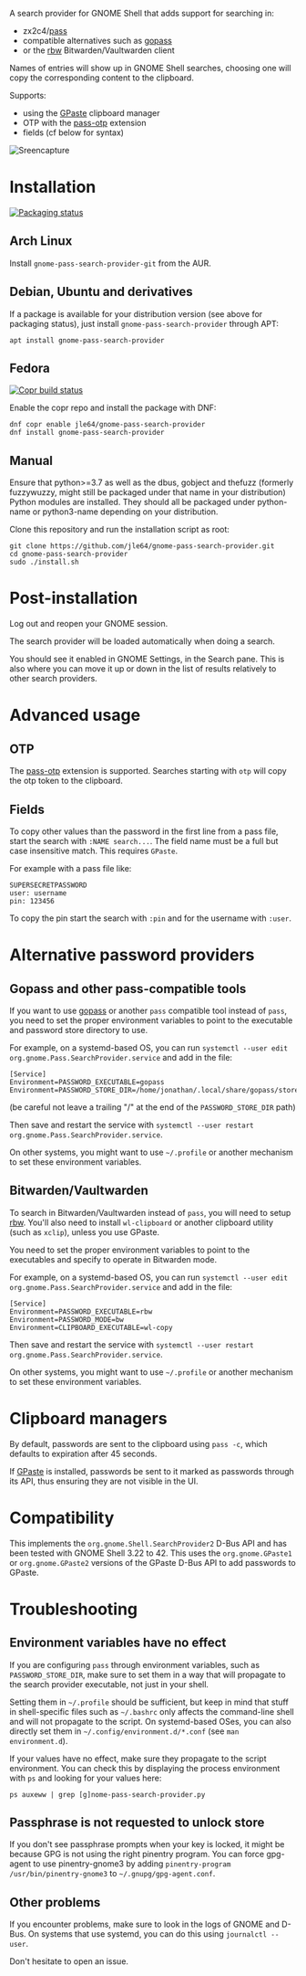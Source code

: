A search provider for GNOME Shell that adds support for searching in:

* zx2c4/[pass](https://www.passwordstore.org/)
* compatible alternatives such as [gopass](https://www.gopass.pw/)
* or the [rbw](https://github.com/doy/rbw) Bitwarden/Vaultwarden client

Names of entries will show up in GNOME Shell searches, choosing one will copy the corresponding content to the clipboard.

Supports:

* using the [GPaste](https://github.com/Keruspe/GPaste) clipboard manager
* OTP with the [pass-otp](https://github.com/tadfisher/pass-otp) extension
* fields (cf below for syntax)

![Sreencapture](misc/screencapture.gif)

# Installation
[![Packaging status](https://repology.org/badge/vertical-allrepos/gnome-pass-search-provider.svg)](https://repology.org/project/gnome-pass-search-provider/versions)

## Arch Linux
Install `gnome-pass-search-provider-git` from the AUR.

## Debian, Ubuntu and derivatives
If a package is available for your distribution version (see above for packaging status), just install `gnome-pass-search-provider` through APT:

```
apt install gnome-pass-search-provider
```

## Fedora

[![Copr build status](https://copr.fedorainfracloud.org/coprs/jle64/gnome-pass-search-provider/package/gnome-pass-search-provider/status_image/last_build.png)](https://copr.fedorainfracloud.org/coprs/jle64/gnome-pass-search-provider/package/gnome-pass-search-provider/)

Enable the copr repo and install the package with DNF:

```
dnf copr enable jle64/gnome-pass-search-provider
dnf install gnome-pass-search-provider
```

## Manual

Ensure that python>=3.7 as well as the dbus, gobject and thefuzz (formerly fuzzywuzzy, might still be packaged under that name in your distribution) Python modules are installed. They should all be packaged under python-name or python3-name depending on your distribution.

Clone this repository and run the installation script as root:
```
git clone https://github.com/jle64/gnome-pass-search-provider.git
cd gnome-pass-search-provider
sudo ./install.sh
```

# Post-installation

Log out and reopen your GNOME session.

The search provider will be loaded automatically when doing a search.

You should see it enabled in GNOME Settings, in the Search pane. This is also where you can move it up or down in the list of results relatively to other search providers.

# Advanced usage

## OTP

The [pass-otp](https://github.com/tadfisher/pass-otp) extension is supported. Searches starting with `otp` will copy the otp token to the clipboard.

## Fields

To copy other values than the password in the first line from a pass file, start the search with `:NAME search...`. The field name must be a full but case insensitive match. This requires `GPaste`.

For example with a pass file like:
```
SUPERSECRETPASSWORD
user: username
pin: 123456
```

To copy the pin start the search with `:pin` and for the username with `:user`.

# Alternative password providers

## Gopass and other pass-compatible tools

If you want to use [gopass](https://www.gopass.pw/) or another `pass` compatible tool instead of `pass`, you need to set the proper environment variables to point to the executable and password store directory to use.

For example, on a systemd-based OS, you can run `systemctl --user edit org.gnome.Pass.SearchProvider.service` and add in the file:

```
[Service]
Environment=PASSWORD_EXECUTABLE=gopass
Environment=PASSWORD_STORE_DIR=/home/jonathan/.local/share/gopass/stores/root
```
(be careful not leave a trailing "/" at the end of the `PASSWORD_STORE_DIR` path)

Then save and restart the service with `systemctl --user restart org.gnome.Pass.SearchProvider.service`.

On other systems, you might want to use `~/.profile` or another mechanism to set these environment variables.

## Bitwarden/Vaultwarden

To search in Bitwarden/Vaultwarden instead of `pass`, you will need to setup [rbw](https://github.com/doy/rbw). You'll also need to install `wl-clipboard` or another clipboard utility (such as `xclip`), unless you use GPaste.

You need to set the proper environment variables to point to the executables and specify to operate in Bitwarden mode.

For example, on a systemd-based OS, you can run `systemctl --user edit org.gnome.Pass.SearchProvider.service` and add in the file:

```
[Service]
Environment=PASSWORD_EXECUTABLE=rbw
Environment=PASSWORD_MODE=bw
Environment=CLIPBOARD_EXECUTABLE=wl-copy
```
Then save and restart the service with `systemctl --user restart org.gnome.Pass.SearchProvider.service`.

On other systems, you might want to use `~/.profile` or another mechanism to set these environment variables.

# Clipboard managers

By default, passwords are sent to the clipboard using `pass -c`, which defaults to expiration after 45 seconds.

If [GPaste](https://github.com/Keruspe/GPaste) is installed, passwords be sent to it marked as passwords through its API, thus ensuring they are not visible in the UI.

# Compatibility

This implements the `org.gnome.Shell.SearchProvider2` D-Bus API and has been tested with GNOME Shell 3.22 to 42. This uses the `org.gnome.GPaste1` or `org.gnome.GPaste2` versions of the GPaste D-Bus API to add passwords to GPaste.

# Troubleshooting

## Environment variables have no effect

If you are configuring `pass` through environment variables, such as `PASSWORD_STORE_DIR`, make sure to set them in a way that will propagate to the search provider executable, not just in your shell.

Setting them in `~/.profile` should be sufficient, but keep in mind that stuff in shell-specific files such as `~/.bashrc` only affects the command-line shell and will not propagate to the script. On systemd-based OSes, you can also directly set them in `~/.config/environment.d/*.conf` (see `man environment.d`).

If your values have no effect, make sure they propagate to the script environment. You can check this by displaying the process environment with `ps` and looking for your values here:
```
ps auxeww | grep [g]nome-pass-search-provider.py
```

## Passphrase is not requested to unlock store

If you don't see passphrase prompts when your key is locked, it might be because GPG is not using the right pinentry program. You can force gpg-agent to use pinentry-gnome3 by adding `pinentry-program /usr/bin/pinentry-gnome3` to `~/.gnupg/gpg-agent.conf`.

## Other problems

If you encounter problems, make sure to look in the logs of GNOME and D-Bus. On systems that use systemd, you can do this using `journalctl --user`.

Don't hesitate to open an issue.

